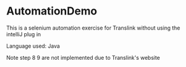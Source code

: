 # AutomationDemo
This is a selenium automation exercise for Translink without using the intelliJ plug in 

Language used: Java

Note step 8 9 are not implemented due to Translink's website
